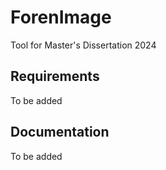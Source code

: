 # ForenImage
Tool for Master's Dissertation 2024
## Requirements
To be added

## Documentation
To be added
